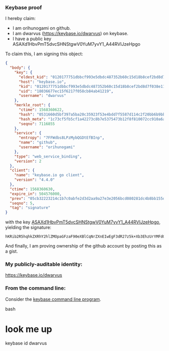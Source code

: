 ### Keybase proof

I hereby claim:

  * I am orihunogami on github.
  * I am dwarvus (https://keybase.io/dwarvus) on keybase.
  * I have a public key ASAXd1HbvPmT5dvcSHNStgwV0YuM7yvY1_A44RVIJzeHpgo

To claim this, I am signing this object:

```json
{
  "body": {
    "key": {
      "eldest_kid": "0120177751dbbcf993e5dbdc487352b60c15d18b8cef2bd8d7f038e11548273787a60a",
      "host": "keybase.io",
      "kid": "0120177751dbbcf993e5dbdc487352b60c15d18b8cef2bd8d7f038e11548273787a60a",
      "uid": "18036677ec15f6217f058cb84ab41219",
      "username": "dwarvus"
    },
    "merkle_root": {
      "ctime": 1568360622,
      "hash": "0531660d5bf397a5ba20c35923f53e4bdd7f5587d114c2f20bb6b9bbb0fc3f67513b725689f5316064d821528f13c110af92f21a5f5f1288b14182860ae20893",
      "hash_meta": "1c73cf5fb5cf1a42273c8b7e5375473b12f8f810072cc910a6adfce731bd1f71",
      "seqno": 7116855
    },
    "service": {
      "entropy": "7FFWdbs8LPzMybQGDtEfBInp",
      "name": "github",
      "username": "orihunogami"
    },
    "type": "web_service_binding",
    "version": 2
  },
  "client": {
    "name": "keybase.io go client",
    "version": "4.4.0"
  },
  "ctime": 1568360630,
  "expire_in": 504576000,
  "prev": "05cb32223214c1b7c0abfe2d3d2aa9a27e3e2056bcd080281dc4b8bb155d9d9f",
  "seqno": 5,
  "tag": "signature"
}
```

with the key [ASAXd1HbvPmT5dvcSHNStgwV0YuM7yvY1_A44RVIJzeHpgo](https://keybase.io/dwarvus), yielding the signature:

```
hKRib2R5hqhkZXRhY2hlZMOpaGFzaF90eXBlCqNrZXnEIwEgF3dR27z5k+Xb3EhzUrYMFdGLjO8r2NfwOOEVSCc3h6YKp3BheWxvYWTESpcCBcQgBcsyIjIUwbfAq/4tPSqpon4+IFa80IAoHcS4uxVdnZ/EIDfY/emVa9/WCFIsCKa+E76RhSVsFmVmt5UGLXwomqFdAgHCo3NpZ8RAiwCbEWnx8ndIyJ/xEaRdbYyVk5ZOVVPQpqUah9h1cOwpT1XkBtQnd40a+zXpajO3TG2LZHu27Le9QZry4Cf5CKhzaWdfdHlwZSCkaGFzaIKkdHlwZQildmFsdWXEIMpnnI4iO17T+km7jhA08sUER8sLlr+JqrzfoZtoUQRbo3RhZ80CAqd2ZXJzaW9uAQ==
```


And finally, I am proving ownership of the github account by posting this as a gist.

### My publicly-auditable identity:

https://keybase.io/dwarvus

### From the command line:

Consider the [keybase command line program](https://keybase.io/download).

bash
# look me up
keybase id dwarvus
